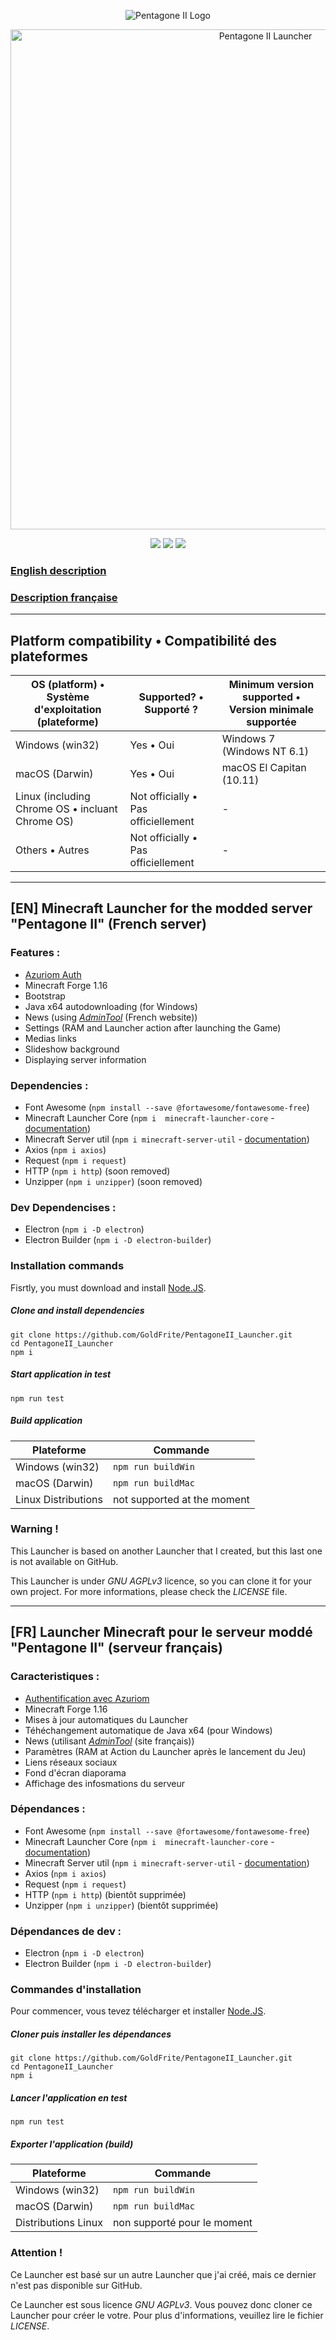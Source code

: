 <p align="center"><img alt="Pentagone II Logo" src="https://media.discordapp.net/attachments/831549927547994172/847894763473731594/PentagoneII-Logo-RVB.png"></p>

<p align="center"><img alt="Pentagone II Launcher" src="https://media.discordapp.net/attachments/762253192255766530/847921594113327164/unknown.png" width="800px"></p>

  
[<p align="center"><img src="https://img.shields.io/discord/762253189525012501?color=%235865F2&label=Discord&style=for-the-badge">](https://discord.gg/FePaQ7v)
[<img src="https://img.shields.io/badge/platforms-Windows%2C%20macOS-0077DA?style=for-the-badge&color=0077DA">](#platforms) 
[<img src="https://img.shields.io/badge/version-stable-orangered?style=for-the-badge&color=orangered">](package.json)</p>


### [English description](#en-minecraft-launcher-for-the-modded-server-pentagone-ii-french-server)
### [Description française](#fr-launcher-minecraft-pour-le-serveur-modd%C3%A9-pentagone-ii-serveur-fran%C3%A7ais)

---

## <span id="platforms">Platform compatibility • Compatibilité des plateformes</span>

| OS (platform) • Système d'exploitation (plateforme) | Supported? • Supporté ?            | Minimum version supported • Version minimale supportée  |
|-----------------------------------------------------|-------------------------------------|---------------------------------------------------------|
| Windows (win32)                                     | Yes • Oui                           | Windows 7 (Windows NT 6.1)                              |
| macOS (Darwin)                                      | Yes • Oui                           | macOS El Capitan (10.11)                                |
| Linux (including Chrome OS • incluant Chrome OS)    | Not officially • Pas officiellement | -                                                       |
| Others • Autres                                     | Not officially • Pas officiellement | -                                                       |

---

## **[EN]** Minecraft Launcher for the modded server "Pentagone II" (French server)

### Features :
* <a href="https://azuriom.com/en" target="_blank">Azuriom Auth</a>
* Minecraft Forge 1.16
* Bootstrap
* Java x64 autodownloading (for Windows)
* News (using *[AdminTool](http://minecraft-launcher.medianewsonline.com)* (French website))
* Settings (RAM and Launcher action after launching the Game)
* Medias links
* Slideshow background
* Displaying server information

### Dependencies :
* Font Awesome (`npm install --save @fortawesome/fontawesome-free`)
* Minecraft Launcher Core (`npm i  minecraft-launcher-core` - [documentation](https://github.com/Pierce01/MinecraftLauncher-core))
* Minecraft Server util (`npm i minecraft-server-util` - [documentation](https://github.com/PassTheMayo/minecraft-server-util))
* Axios (`npm i axios`)
* Request (`npm i request`)
* HTTP (`npm i http`) (soon removed)
* Unzipper (`npm i unzipper`) (soon removed)

### Dev Dependencises :
* Electron (`npm i -D electron`)
* Electron Builder (`npm i -D electron-builder`)

### Installation commands

Fisrtly, you must download and install <a href="https://nodejs.org" target="_blank">Node.JS</a>.

##### Clone and install dependencies
```
git clone https://github.com/GoldFrite/PentagoneII_Launcher.git
cd PentagoneII_Launcher
npm i
```

##### Start application in test
```
npm run test
```

##### Build application
| Plateforme          | Commande                    |
|---------------------|-----------------------------|
| Windows (win32)     | `npm run buildWin`          |
| macOS (Darwin)      | `npm run buildMac`          |
| Linux Distributions | not supported at the moment |

### Warning !

This Launcher is based on another Launcher that I created, but this last one is not available on GitHub.

This Launcher is under *GNU AGPLv3* licence, so you can clone it for your own project. For more informations, please check the *LICENSE* file.

---

## [FR] Launcher Minecraft pour le serveur moddé "Pentagone II" (serveur français)

### Caracteristiques :
* <a href="https://azuriom.com/fr" target="_blank">Authentification avec Azuriom</a>
* Minecraft Forge 1.16
* Mises à jour automatiques du Launcher
* Téhéchangement automatique de Java x64 (pour Windows)
* News (utilisant *[AdminTool](http://minecraft-launcher.medianewsonline.com)* (site français))
* Paramètres (RAM at Action du Launcher après le lancement du Jeu)
* Liens réseaux sociaux
* Fond d'écran diaporama
* Affichage des infosmations du serveur

### Dépendances :
* Font Awesome (`npm install --save @fortawesome/fontawesome-free`)
* Minecraft Launcher Core (`npm i  minecraft-launcher-core` - [documentation](https://github.com/Pierce01/MinecraftLauncher-core))
* Minecraft Server util (`npm i minecraft-server-util` - [documentation](https://github.com/PassTheMayo/minecraft-server-util))
* Axios (`npm i axios`)
* Request (`npm i request`)
* HTTP (`npm i http`) (bientôt supprimée)
* Unzipper (`npm i unzipper`) (bientôt supprimée)

### Dépendances de dev :
* Electron (`npm i -D electron`)
* Electron Builder (`npm i -D electron-builder`)

### Commandes d'installation

Pour commencer, vous tevez télécharger et installer <a href="https://nodejs.org/fr/" target="_blank">Node.JS</a>.

##### Cloner puis installer les dépendances
```
git clone https://github.com/GoldFrite/PentagoneII_Launcher.git
cd PentagoneII_Launcher
npm i
```

##### Lancer l'application en test
```
npm run test
```

##### Exporter l'application (build)
| Plateforme          | Commande                    |
|---------------------|-----------------------------|
| Windows (win32)     | `npm run buildWin`          |
| macOS (Darwin)      | `npm run buildMac`          |
| Distributions Linux | non supporté pour le moment |

### Attention !

Ce Launcher est basé sur un autre Launcher que j'ai créé, mais ce dernier n'est pas disponible sur GitHub.

Ce Launcher est sous licence *GNU AGPLv3*. Vous pouvez donc cloner ce Launcher pour créer le votre. Pour plus d'informations, veuillez lire le fichier *LICENSE*.
